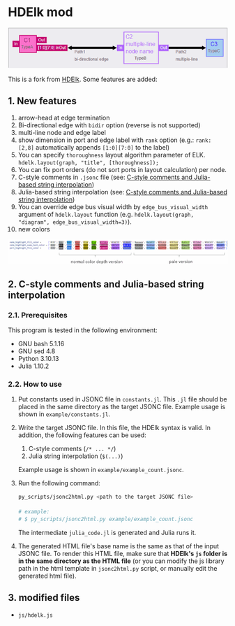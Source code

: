 # HDElk mod

![banner](images/banner_2.png)

This is a fork from [HDElk](https://github.com/davidthings/hdelk).
Some features are added:

## 1. New features

1. arrow-head at edge termination
2. Bi-directional edge with `bidir` option (reverse is not supported)
3. multi-line node and edge label
4. show dimension in port and edge label with `rank` option (e.g.: `rank: [2,8]` automatically appends `[1:0][7:0]` to the label)
5. You can specify `thoroughness` layout algorithm parameter of ELK. `hdelk.layout(graph, "title", [thoroughness]);`
6. You can fix port orders (do not sort ports in layout calculation) per node.
7. C-style comments in `.jsonc` file (see: [C-style comments and Julia-based string interpolation](#2-c-style-comments-and-julia-based-string-interpolation))
8. Julia-based string interpolation (see: [C-style comments and Julia-based string interpolation](#2-c-style-comments-and-julia-based-string-interpolation))
9. You can override edge bus visual width by `edge_bus_visual_width` argument of `hdelk.layout` function (e.g. `hdelk.layout(graph, "diagram", edge_bus_visual_width=3)`).
10. new colors

![new colors](images/new_colors.png)

## 2. C-style comments and Julia-based string interpolation

### 2.1. Prerequisites

This program is tested in the following environment:

- GNU bash 5.1.16
- GNU sed 4.8
- Python 3.10.13
- Julia 1.10.2

### 2.2. How to use

1. Put constants used in JSONC file in `constants.jl`. This `.jl` file should be placed in the same directory as the target JSONC file.
   Example usage is shown in `example/constants.jl`.
2. Write the target JSONC file.
In this file, the HDElk syntax is valid.
In addition, the following features can be used:

    1. C-style comments (`/* ... */`)
    2. Julia string interpolation (`$(...)`)

   Example usage is shown in `example/example_count.jsonc`.
3. Run the following command:

    ```bash
    py_scripts/jsonc2html.py <path to the target JSONC file>

    # example:
    # $ py_scripts/jsonc2html.py example/example_count.jsonc
    ```

    The intermediate `julia_code.jl` is generated and Julia runs it.

4. The generated HTML file's base name is the same as that of the input JSONC file.
To render this HTML file, make sure that **HDElk's `js` folder is in the same directory as the HTML file** (or you can modify the js library path in the html template in `jsonc2html.py` script, or manually edit the generated html file).

## 3. modified files

- `js/hdelk.js`
